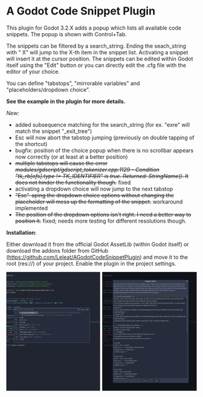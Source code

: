 # A Godot Code Snippet Plugin

This plugin for Godot 3.2.X adds a popup which lists all available code snippets. The popup is shown with Control+Tab. 

The snippets can be filtered by a search_string. Ending the seach_string with " X" will jump to the X-th item in the snippet list. Activating a snippet will insert it at the cursor position. The snippets can be edited within Godot itself using the "Edit" button or you can directly edit the .cfg file with the editor of your choice. 

You can define "tabstops", "mirrorable variables" and "placeholders/dropdown choice".

**See the example in the plugin for more details.**

*New:*

- added subsequence matching for the search_string (for ex. "exre" will match the snippet "_exit_tree")
- Esc will now abort the tabstop jumping (previously on double tapping of the shortcut)
- bugfix: position of the choice popup when there is no scrollbar appears now correctly (or at least at a better position)
- ~~multiple tabstops will cause the error *modules/gdscript/gdscript_tokenizer.cpp:1129 - Condition "tk_rb[ofs].type != TK_IDENTIFIER" is true. Returned: StringName()*. It does not hinder the functionality though.~~ fixed
- activating a dropdown choice will now jump to the next tabstop
- ~~"Esc"-aping the dropdown choice options without changing the placeholder will mess up the formatting of the snippet.~~ workaround implemented
- ~~The position of the dropdown options isn't right. I need a better way to position it.~~ fixed; needs more testing for different resolutions though.


**Installation**:

Either download it from the official Godot AssetLib (within Godot itself) or download the addons folder from GitHub (https://github.com/Leleat/AGodotCodeSnippetPlugin) and move it to the root (res://) of your project. Enable the plugin in the project settings.

![Preview](preview.png)
